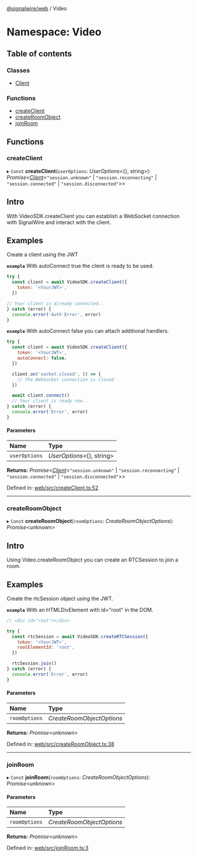 [@signalwire/web](../README.md) / Video

# Namespace: Video

## Table of contents

### Classes

- [Client](../classes/video.client.md)

### Functions

- [createClient](video.md#createclient)
- [createRoomObject](video.md#createroomobject)
- [joinRoom](video.md#joinroom)

## Functions

### createClient

▸ `Const` **createClient**(`userOptions`: *UserOptions*<{}, string\>): *Promise*<[*Client*](../classes/video.client.md)<``"session.unknown"`` \| ``"session.reconnecting"`` \| ``"session.connected"`` \| ``"session.disconnected"``\>\>

## Intro
With VideoSDK.createClient you can establish a WebSocket connection
with SignalWire and interact with the client.

## Examples
Create a client using the JWT

**`example`**
With autoConnect true the client is ready to be used.
```js
try {
  const client = await VideoSDK.createClient({
    token: '<YourJWT>',
  })

// Your client is already connected..
} catch (error) {
  console.error('Auth Error', error)
}
```

**`example`**
With autoConnect false you can attach additional handlers.
```js
try {
  const client = await VideoSDK.createClient({
    token: '<YourJWT>',
    autoConnect: false,
  })

  client.on('socket.closed', () => {
    // The WebSocket connection is closed
  })

  await client.connect()
  // Your client is ready now..
} catch (error) {
  console.error('Error', error)
}
```

#### Parameters

| Name | Type |
| :------ | :------ |
| `userOptions` | *UserOptions*<{}, string\> |

**Returns:** *Promise*<[*Client*](../classes/video.client.md)<``"session.unknown"`` \| ``"session.reconnecting"`` \| ``"session.connected"`` \| ``"session.disconnected"``\>\>

Defined in: [web/src/createClient.ts:52](https://github.com/signalwire/video-sdk-poc/blob/880d309/packages/web/src/createClient.ts#L52)

___

### createRoomObject

▸ `Const` **createRoomObject**(`roomOptions`: *CreateRoomObjectOptions*): *Promise*<unknown\>

## Intro
Using Video.createRoomObject you can create an RTCSession to join a room.

## Examples
Create the rtcSession object using the JWT.

**`example`**
With an HTMLDivElement with id="root" in the DOM.
```js
// <div id="root"></div>

try {
  const rtcSession = await VideoSDK.createRTCSession({
    token: '<YourJWT>',
    rootElementId: 'root',
  })

  rtcSession.join()
} catch (error) {
  console.error('Error', error)
}
```

#### Parameters

| Name | Type |
| :------ | :------ |
| `roomOptions` | *CreateRoomObjectOptions* |

**Returns:** *Promise*<unknown\>

Defined in: [web/src/createRoomObject.ts:38](https://github.com/signalwire/video-sdk-poc/blob/880d309/packages/web/src/createRoomObject.ts#L38)

___

### joinRoom

▸ `Const` **joinRoom**(`roomOptions`: *CreateRoomObjectOptions*): *Promise*<unknown\>

#### Parameters

| Name | Type |
| :------ | :------ |
| `roomOptions` | *CreateRoomObjectOptions* |

**Returns:** *Promise*<unknown\>

Defined in: [web/src/joinRoom.ts:3](https://github.com/signalwire/video-sdk-poc/blob/880d309/packages/web/src/joinRoom.ts#L3)
